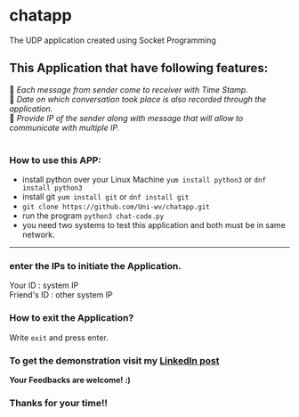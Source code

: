 # chatapp
The UDP application created using Socket Programming

## This Application that have following features:
🔹 *Each message from sender come to receiver with Time Stamp.*<br/>
🔹 *Date on which conversation took place is also recorded through the application.*<br/>
🔹 *Provide IP of the sender along with message that will allow to communicate with multiple IP.*<br/><br/>


### How to use this APP:
- install python over your Linux Machine `yum install python3` or `dnf install python3`
- install git `yum install git` or `dnf install git`
- `git clone https://github.com/Uni-wv/chatapp.git`
- run the program `python3 chat-code.py`
- you need two systems to test this application and both must be in same network.

---

### enter the IPs to initiate the Application.

Your ID : system IP<br/>
Friend's ID : other system IP<br/>

### How to exit the Application?

Write `exit` and press enter.
 
### To get the demonstration visit my [LinkedIn post](https://www.linkedin.com/posts/akanksha-singh-975130171_vimaldaga-righteducation-educationredefine-activity-6764586718436880384-fcCQ)

**Your Feedbacks are welcome! :)**

### Thanks for your time!! 
